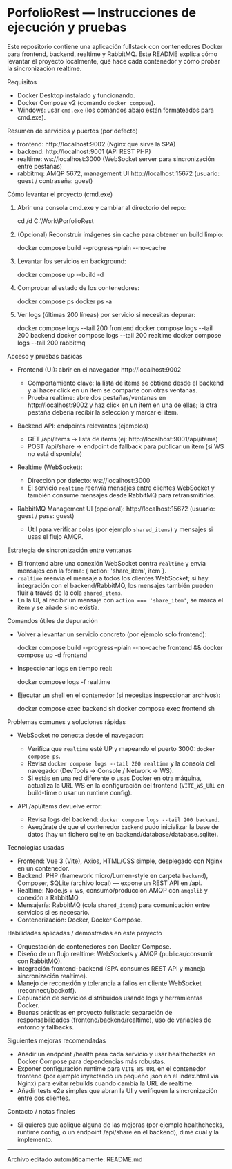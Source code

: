# PorfolioRest — Instrucciones de ejecución y pruebas

Este repositorio contiene una aplicación fullstack con contenedores Docker para frontend, backend, realtime y RabbitMQ. Este README explica cómo levantar el proyecto localmente, qué hace cada contenedor y cómo probar la sincronización realtime.

Requisitos
- Docker Desktop instalado y funcionando.
- Docker Compose v2 (comando `docker compose`).
- Windows: usar `cmd.exe` (los comandos abajo están formateados para cmd.exe).

Resumen de servicios y puertos (por defecto)
- frontend: http://localhost:9002  (Nginx que sirve la SPA)
- backend:  http://localhost:9001  (API REST PHP)
- realtime: ws://localhost:3000    (WebSocket server para sincronización entre pestañas)
- rabbitmq: AMQP 5672, management UI http://localhost:15672 (usuario: guest / contraseña: guest)

Cómo levantar el proyecto (cmd.exe)
1) Abrir una consola cmd.exe y cambiar al directorio del repo:

    cd /d C:\Work\PorfolioRest

2) (Opcional) Reconstruir imágenes sin cache para obtener un build limpio:

    docker compose build --progress=plain --no-cache

3) Levantar los servicios en background:

    docker compose up --build -d

4) Comprobar el estado de los contenedores:

    docker compose ps
    docker ps -a

5) Ver logs (últimas 200 líneas) por servicio si necesitas depurar:

    docker compose logs --tail 200 frontend
    docker compose logs --tail 200 backend
    docker compose logs --tail 200 realtime
    docker compose logs --tail 200 rabbitmq

Acceso y pruebas básicas
- Frontend (UI): abrir en el navegador http://localhost:9002
  - Comportamiento clave: la lista de items se obtiene desde el backend y al hacer click en un item se comparte con otras ventanas.
  - Prueba realtime: abre dos pestañas/ventanas en http://localhost:9002 y haz click en un item en una de ellas; la otra pestaña debería recibir la selección y marcar el item.

- Backend API: endpoints relevantes (ejemplos)
  - GET /api/items  -> lista de items (ej: http://localhost:9001/api/items)
  - POST /api/share -> endpoint de fallback para publicar un item (si WS no está disponible)

- Realtime (WebSocket):
  - Dirección por defecto: ws://localhost:3000
  - El servicio `realtime` reenvía mensajes entre clientes WebSocket y también consume mensajes desde RabbitMQ para retransmitirlos.

- RabbitMQ Management UI (opcional): http://localhost:15672  (usuario: guest / pass: guest)
  - Útil para verificar colas (por ejemplo `shared_items`) y mensajes si usas el flujo AMQP.

Estrategia de sincronización entre ventanas
- El frontend abre una conexión WebSocket contra `realtime` y envía mensajes con la forma: { action: 'share_item', item }.
- `realtime` reenvía el mensaje a todos los clientes WebSocket; si hay integración con el backend/RabbitMQ, los mensajes también pueden fluir a través de la cola `shared_items`.
- En la UI, al recibir un mensaje con `action === 'share_item'`, se marca el item y se añade si no existía.

Comandos útiles de depuración
- Volver a levantar un servicio concreto (por ejemplo solo frontend):

    docker compose build --progress=plain --no-cache frontend && docker compose up -d frontend

- Inspeccionar logs en tiempo real:

    docker compose logs -f realtime

- Ejecutar un shell en el contenedor (si necesitas inspeccionar archivos):

    docker compose exec backend sh
    docker compose exec frontend sh

Problemas comunes y soluciones rápidas
- WebSocket no conecta desde el navegador:
  - Verifica que `realtime` esté UP y mapeando el puerto 3000: `docker compose ps`.
  - Revisa `docker compose logs --tail 200 realtime` y la consola del navegador (DevTools -> Console / Network -> WS).
  - Si estás en una red diferente o usas Docker en otra máquina, actualiza la URL WS en la configuración del frontend (`VITE_WS_URL` en build-time o usar un runtime config).

- API /api/items devuelve error:
  - Revisa logs del backend: `docker compose logs --tail 200 backend`.
  - Asegúrate de que el contenedor `backend` pudo inicializar la base de datos (hay un fichero sqlite en backend/database/database.sqlite).

Tecnologías usadas
- Frontend: Vue 3 (Vite), Axios, HTML/CSS simple, desplegado con Nginx en un contenedor.
- Backend: PHP (framework micro/Lumen-style en carpeta `backend`), Composer, SQLite (archivo local) — expone un REST API en /api.
- Realtime: Node.js + ws, consumo/producción AMQP con `amqplib` y conexión a RabbitMQ.
- Mensajería: RabbitMQ (cola `shared_items`) para comunicación entre servicios si es necesario.
- Contenerización: Docker, Docker Compose.

Habilidades aplicadas / demostradas en este proyecto
- Orquestación de contenedores con Docker Compose.
- Diseño de un flujo realtime: WebSockets y AMQP (publicar/consumir con RabbitMQ).
- Integración frontend-backend (SPA consumes REST API y maneja sincronización realtime).
- Manejo de reconexión y tolerancia a fallos en cliente WebSocket (reconnect/backoff).
- Depuración de servicios distribuidos usando logs y herramientas Docker.
- Buenas prácticas en proyecto fullstack: separación de responsabilidades (frontend/backend/realtime), uso de variables de entorno y fallbacks.

Siguientes mejoras recomendadas
- Añadir un endpoint /health para cada servicio y usar healthchecks en Docker Compose para dependencias más robustas.
- Exponer configuración runtime para `VITE_WS_URL` en el contenedor frontend (por ejemplo inyectando un pequeño json en el index.html via Nginx) para evitar rebuilds cuando cambia la URL de realtime.
- Añadir tests e2e simples que abran la UI y verifiquen la sincronización entre dos clientes.

Contacto / notas finales
- Si quieres que aplique alguna de las mejoras (por ejemplo healthchecks, runtime config, o un endpoint /api/share en el backend), dime cuál y la implemento.

---
Archivo editado automáticamente: README.md
